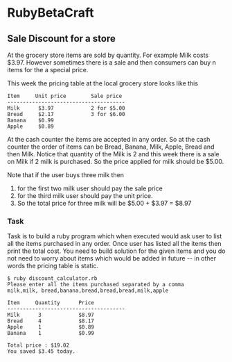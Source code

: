 # RubyBetaCraft

## Sale Discount for a store

At the grocery store items are sold by quantity. For example Milk costs $3.97. However sometimes there is a sale and then consumers can buy n items for the a special price. 

This week the pricing table at the local grocery store looks like this

```
Item     Unit price        Sale price
--------------------------------------
Milk      $3.97            2 for $5.00
Bread     $2.17            3 for $6.00
Banana    $0.99
Apple     $0.89
```

At the cash counter the items are accepted in any order. 
So at the cash counter the order of items can be Bread, Banana, Milk, Apple, Bread and then Milk. Notice that quantity of the Milk is 2 and this week there is a sale on Milk if 2 milk is purchased. So the price applied for milk should be $5.00.

Note that if the user buys three milk then 

1. for the first two milk user should pay the sale price
2. for the third milk user should pay the unit price.
3. So the total price for three milk will be $5.00 + $3.97 = $8.97

### Task

Task is to build a ruby program which when executed would ask user to list all the items purchased in any order. 
Once user has listed all the items then print the total cost. 
You need to build solution for the given items and you do not need to worry about items which would be added in future -- in other words the pricing table is static.

``` 
$ ruby discount_calculator.rb
Please enter all the items purchased separated by a comma
milk,milk, bread,banana,bread,bread,bread,milk,apple

Item     Quantity      Price
--------------------------------------
Milk      3            $8.97
Bread     4            $8.17
Apple     1            $0.89
Banana    1            $0.99  

Total price : $19.02
You saved $3.45 today.

```
